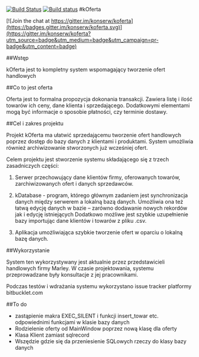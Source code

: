 [![Build Status](https://travis-ci.org/konserw/koferta.svg?branch=master)](https://travis-ci.org/konserw/koferta)
[![Build status](https://ci.appveyor.com/api/projects/status/at9gkx5uqx1c28hw?svg=true)](https://ci.appveyor.com/project/konserw/koferta)
#kOferta

[![Join the chat at https://gitter.im/konserw/koferta](https://badges.gitter.im/konserw/koferta.svg)](https://gitter.im/konserw/koferta?utm_source=badge&utm_medium=badge&utm_campaign=pr-badge&utm_content=badge)

##Wstęp

kOferta jest to kompletny system wspomagający tworzenie ofert handlowych

##Co to jest oferta

Oferta jest to formalna propozycja dokonania transakcji. Zawiera listę i ilość
towarów ich ceny, dane klienta i sprzedającego. Dodatkowymi elementami mogą być
informacje o sposobie płatności, czy terminie dostawy.

##Cel i zakres projektu

Projekt kOferta ma ułatwić sprzedającemu tworzenie ofert handlowych poprzez dostęp do bazy danych z klientami i produktami.
System umożliwia również archiwizowanie stworzonych już wcześniej ofert.

Celem projektu jest stworzenie systemu składającego się z trzech zasadniczych części:

1. Serwer przechowujący dane klientów firmy, oferowanych towarów, zarchiwizowanych ofert i danych sprzedawców.

2. kDatabase - program, którego głównym zadaniem jest synchronizacja danych między serwerem a lokalną bazą danych.
Umożliwia ona też łatwą edycję danych w bazie – zarówno dodawanie nowych rekordów jak i edycję istniejących Dodatkowo
możliwe jest szybkie uzupełnienie bazy importując dane klientów i towarów z pliku .csv.

3. Aplikacja umożliwiająca szybkie tworzenie ofert w oparciu o lokalną bazę danych.

##Wykorzystanie

System ten wykorzystywany jest aktualnie przez przedstawicieli handlowych firmy Marley.
W czasie projektowania, systemu przeprowadzane były konsultacje z jej pracownikami.

Podczas testów i wdrażania systemu wykorzystano issue tracker platformy bitbucklet.com

##To do
* zastąpienie makra EXEC_SILENT i funkcji insert_towar etc. odpowiednimi funkcjami w klasie bazy danych
* Rodzielenie oferty od MainWindow poprzez nową klasę dla oferty
* Klasa Klient zamiast sqlrecord
* Wszędzie gdzie się da przeniesienie SQLowych rzeczy do klasy bazy danych
